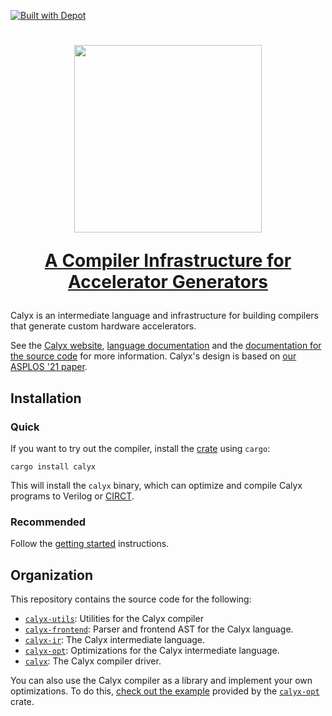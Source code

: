 [![Built with Depot](https://depot.dev/badges/built-with-depot.svg)](https://depot.dev/?utm_source=capra)

<h1>
<p align="center">
<img src="https://calyxir.org/img/logo-text-magic.svg" width="300">
</p>
<p align="center">
<a href="https://calyxir.org">A Compiler Infrastructure for Accelerator Generators</a>
</p>
</h1>

Calyx is an intermediate language and infrastructure for building compilers that generate custom hardware accelerators.

See the [Calyx website][site], [language documentation][docs] and the [documentation for the source code][source-docs] for more information.
Calyx's design is based on [our ASPLOS '21 paper][paper].

## Installation

### Quick
If you want to try out the compiler, install the [crate][] using `cargo`:
```
cargo install calyx
```

This will install the `calyx` binary, which can optimize and compile Calyx programs to Verilog or [CIRCT][].

### Recommended

Follow the [getting started][docs] instructions.

## Organization

This repository contains the source code for the following:
* [`calyx-utils`][]: Utilities for the Calyx compiler
* [`calyx-frontend`][]: Parser and frontend AST for the Calyx language.
* [`calyx-ir`][]: The Calyx intermediate language.
* [`calyx-opt`][]: Optimizations for the Calyx intermediate language.
* [`calyx`][]: The Calyx compiler driver.

You can also use the Calyx compiler as a library and implement your own optimizations. To do this, [check out the example][opt-example] provided by the [`calyx-opt`][] crate.

[site]: https://calyxir.org
[docs]: https://docs.calyxir.org
[source-docs]: https://docs.rs/releases/search?query=calyx
[paper]: https://rachitnigam.com/files/pubs/calyx.pdf

[`calyx-utils`]: https://crates.io/crates/calyx-utils
[`calyx-frontend`]: https://crates.io/crates/calyx-frontend
[`calyx-ir`]: https://crates.io/crates/calyx-ir
[`calyx-opt`]: https://crates.io/crates/calyx-opt
[`calyx`]: https://crates.io/crates/calyx
[circt]: https://docs.calyxir.org/running-calyx/fud/circt.html
[opt-example]: https://docs.rs/calyx-opt/0.2.1/calyx_opt/
[crate]: https://crates.io/crates/calyx
